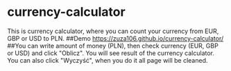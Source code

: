 # currency-calculator
This is currency calculator, where you can count your currency from EUR, GBP or USD to PLN.
##Demo
https://zuza106.github.io/currency-calculator/
##You can write amount of money (PLN), then check currency (EUR, GBP or USD) and click "Oblicz". You will see result of the currency calculator. You can also click "Wyczyść", when you do it all page will be cleaned.
